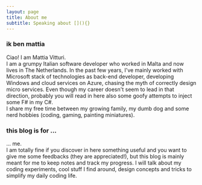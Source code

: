 ```yaml
---
layout: page
title: About me
subtitle: Speaking about [](){}
---
```


### ik ben mattia

Ciao! I am Mattia Vitturi.  
I am a grumpy Italian software developer who worked in Malta and now lives in The Netherlands. In the past few years, I've mainly worked with Microsoft stack of technologies as back-end developer, developing Windows and cloud services on Azure, chasing the myth of correctly design micro services. Even though my career doesn't seem to lead in that direction, probably you will read in here also some goofy attempts to inject some F# in my C#.  
I share my free time between my growing family, my dumb dog and some nerd hobbies (coding, gaming, painting miniatures).


### this blog is for ...

... me.  
I am totally fine if you discover in here something useful and you want to give me some feedbacks (they are appreciated!), but this blog is mainly meant for me to keep notes and track my progress. I will talk about my coding experiments, cool stuff I find around, design concepts and tricks to simplify my daily coding life.